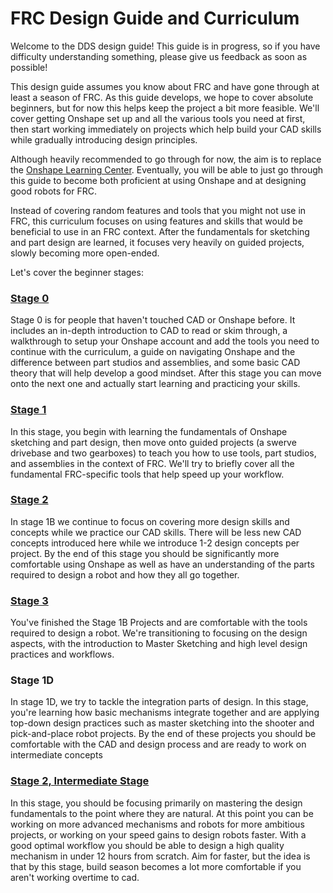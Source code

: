 # FRC Design Guide and Curriculum

Welcome to the DDS design guide! This guide is in progress, so if you have difficulty understanding something, please give us feedback as soon as possible!

This design guide assumes you know about FRC and have gone through at least a season of FRC. As this guide develops, we hope to cover absolute beginners, but for now this helps keep the project a bit more feasible. We'll cover getting Onshape set up and all the various tools you need at first, then start working immediately on projects which help build your CAD skills while gradually introducing design principles.

Although heavily recommended to go through for now, the aim is to replace the [Onshape Learning Center](https://learn.onshape.com/). Eventually, you will be able to just go through this guide to become both proficient at using Onshape and at designing good robots for FRC.

Instead of covering random features and tools that you might not use in FRC, this curriculum focuses on using features and skills that would be beneficial to use in an FRC context. After the fundamentals for sketching and part design are learned, it focuses very heavily on guided projects, slowly becoming more open-ended.

Let's cover the beginner stages:

### [Stage 0](stages/stage0/0A-introductionToCAD.md)

Stage 0 is for people that haven't touched CAD or Onshape before. It includes an in-depth introduction to CAD to read or skim through, a walkthrough to setup your Onshape account and add the tools you need to continue with the curriculum, a guide on navigating Onshape and the difference between part studios and assemblies, and some basic CAD theory that will help develop a good mindset. After this stage you can move onto the next one and actually start learning and practicing your skills. 

### [Stage 1](stages/stage1/1A-sketchingPartDesign.md)

In this stage, you begin with learning the fundamentals of Onshape sketching and part design, then move onto guided projects (a swerve drivebase and two gearboxes) to teach you how to use tools, part studios, and assemblies in the context of FRC. We'll try to briefly cover all the fundamental FRC-specific tools that help speed up your workflow.


### [Stage 2](stages/stage2/2.md)

In stage 1B we continue to focus on covering more design skills and concepts while we practice our CAD skills. There will be less new CAD concepts introduced here while we introduce 1-2 design concepts per project. By the end of this stage you should be significantly more comfortable using Onshape as well as have an understanding of the parts required to design a robot and how they all go together. 


### [Stage 3](stages/stage3/3A-multidoc&MS.md)

You've finished the Stage 1B Projects and are comfortable with the tools required to design a robot. We're transitioning to focusing on the design aspects, with the introduction to Master Sketching and high level design practices and workflows.


### Stage 1D 

In stage 1D, we try to tackle the integration parts of design. In this stage, you're learning how basic mechanisms integrate together and are applying top-down design practices such as master sketching into the shooter and pick-and-place robot projects. By the end of these projects you should be comfortable with the CAD and design process and are ready to work on intermediate concepts


### [Stage 2, Intermediate Stage](stages/stage2/2.md)

In this stage, you should be focusing primarily on mastering the design fundamentals to the point where they are natural. At this point you can be working on more advanced mechanisms and robots for more ambitious projects, or working on your speed gains to design robots faster. With a good optimal workflow you should be able to design a high quality mechanism in under 12 hours from scratch. Aim for faster, but the idea is that by this stage, build season becomes a lot more comfortable if you aren't working overtime to cad.


